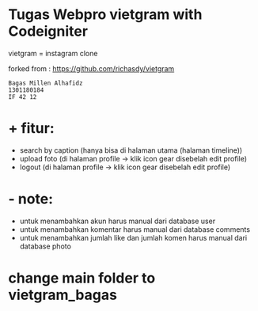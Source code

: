 # Tugas Webpro vietgram with Codeigniter

vietgram = instagram clone

forked from : https://github.com/richasdy/vietgram



	Bagas Millen Alhafidz
	1301180184
	IF 42 12


# + fitur:
* search by caption 	(hanya bisa di halaman utama (halaman timeline))
* upload foto 		(di halaman profile -> klik icon gear disebelah edit profile)
* logout 		(di halaman profile -> klik icon gear disebelah edit profile)


# - note:
* untuk menambahkan akun harus manual dari database user
* untuk menambahkan komentar harus manual dari database comments
* untuk menambahkan jumlah like dan jumlah komen harus manual dari database photo

# change main folder to vietgram_bagas


